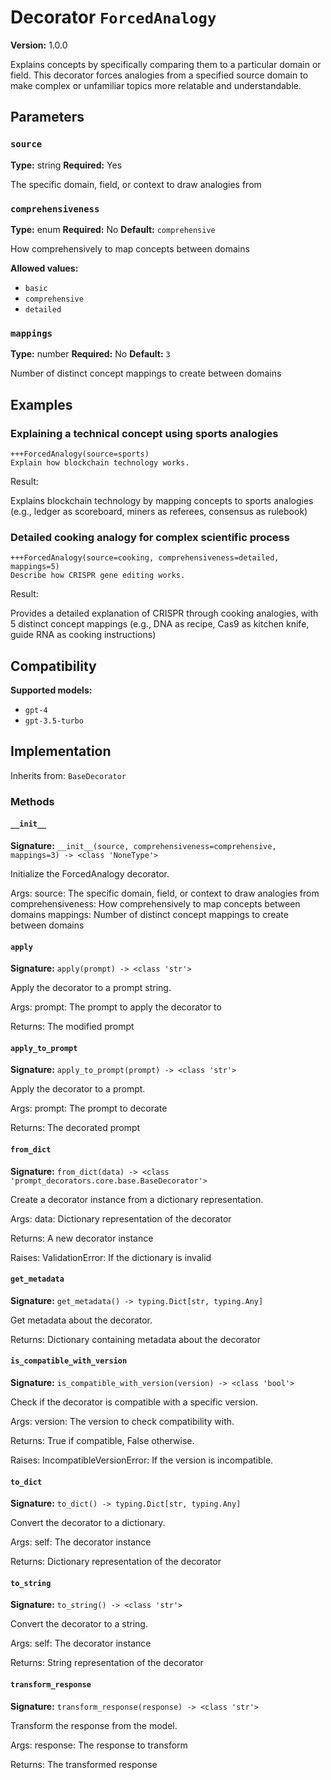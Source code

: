 # Decorator `ForcedAnalogy`

**Version:** 1.0.0

Explains concepts by specifically comparing them to a particular domain or field. This decorator forces analogies from a specified source domain to make complex or unfamiliar topics more relatable and understandable.

## Parameters

### `source`

**Type:** string
**Required:** Yes

The specific domain, field, or context to draw analogies from

### `comprehensiveness`

**Type:** enum
**Required:** No
**Default:** `comprehensive`

How comprehensively to map concepts between domains

**Allowed values:**

- `basic`
- `comprehensive`
- `detailed`

### `mappings`

**Type:** number
**Required:** No
**Default:** `3`

Number of distinct concept mappings to create between domains

## Examples

### Explaining a technical concept using sports analogies

```
+++ForcedAnalogy(source=sports)
Explain how blockchain technology works.
```

Result:

Explains blockchain technology by mapping concepts to sports analogies (e.g., ledger as scoreboard, miners as referees, consensus as rulebook)

### Detailed cooking analogy for complex scientific process

```
+++ForcedAnalogy(source=cooking, comprehensiveness=detailed, mappings=5)
Describe how CRISPR gene editing works.
```

Result:

Provides a detailed explanation of CRISPR through cooking analogies, with 5 distinct concept mappings (e.g., DNA as recipe, Cas9 as kitchen knife, guide RNA as cooking instructions)

## Compatibility

**Supported models:**

- `gpt-4`
- `gpt-3.5-turbo`

## Implementation

Inherits from: `BaseDecorator`

### Methods

#### `__init__`

**Signature:** `__init__(source, comprehensiveness=comprehensive, mappings=3) -> <class 'NoneType'>`

Initialize the ForcedAnalogy decorator.

Args:
    source: The specific domain, field, or context to draw analogies from
    comprehensiveness: How comprehensively to map concepts between domains
    mappings: Number of distinct concept mappings to create between domains

#### `apply`

**Signature:** `apply(prompt) -> <class 'str'>`

Apply the decorator to a prompt string.

Args:
    prompt: The prompt to apply the decorator to


Returns:
    The modified prompt

#### `apply_to_prompt`

**Signature:** `apply_to_prompt(prompt) -> <class 'str'>`

Apply the decorator to a prompt.

Args:
    prompt: The prompt to decorate

Returns:
    The decorated prompt

#### `from_dict`

**Signature:** `from_dict(data) -> <class 'prompt_decorators.core.base.BaseDecorator'>`

Create a decorator instance from a dictionary representation.

Args:
    data: Dictionary representation of the decorator

Returns:
    A new decorator instance

Raises:
    ValidationError: If the dictionary is invalid

#### `get_metadata`

**Signature:** `get_metadata() -> typing.Dict[str, typing.Any]`

Get metadata about the decorator.

Returns:
    Dictionary containing metadata about the decorator

#### `is_compatible_with_version`

**Signature:** `is_compatible_with_version(version) -> <class 'bool'>`

Check if the decorator is compatible with a specific version.

Args:
    version: The version to check compatibility with.


Returns:
    True if compatible, False otherwise.


Raises:
    IncompatibleVersionError: If the version is incompatible.

#### `to_dict`

**Signature:** `to_dict() -> typing.Dict[str, typing.Any]`

Convert the decorator to a dictionary.

Args:
    self: The decorator instance

Returns:
    Dictionary representation of the decorator

#### `to_string`

**Signature:** `to_string() -> <class 'str'>`

Convert the decorator to a string.

Args:
    self: The decorator instance

Returns:
    String representation of the decorator

#### `transform_response`

**Signature:** `transform_response(response) -> <class 'str'>`

Transform the response from the model.

Args:
    response: The response to transform

Returns:
    The transformed response
